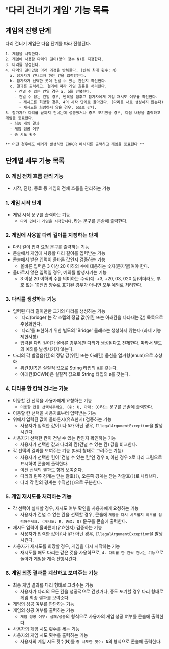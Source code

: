 # '다리 건너기 게임' 기능 목록
## 게임의 진행 단계
다리 건너기 게임은 다음 단계를 따라 진행된다.
```
1. 게임을 시작한다.
2. 게임에 사용할 다리의 길이(양의 정수 N)를 지정한다.
3. 다리를 생성한다.
4. 다리의 길이만큼 아래 과정을 반복한다. (반복 최대 횟수: N)
  a. 참가자가 건너고자 하는 칸을 입력받는다.
  b. 참가자가 선택한 곳이 건널 수 있는 칸인지 확인한다.
  c. 결과를 출력하고, 결과에 따라 게임 흐름을 처리한다.
    - 건널 수 있는 칸일 경우 a, b를 반복한다.
    - 건널 수 없는 칸일 경우, 반복을 멈추고 참가자에게 게임 재시도 여부를 확인한다.
      - 재시도를 희망할 경우, 4의 시작 단계로 돌아간다. (다리를 새로 생성하지 않는다)
      - 재시도를 희망하지 않을 경우, 6으로 간다.
5. 참가자가 다리를 끝까지 건너는데 성공했거나 중도 포기했을 경우, 다음 내용을 출력하고 게임을 종료한다.
  - 최종 게임 결과
  - 게임 성공 여부
  - 총 시도 횟수
  
** 어떤 경우에도 예외가 발생하면 ERROR 메시지를 출력하고 게임을 종료한다 **
```
## 단계별 세부 기능 목록
### 0. 게임 전체 흐름 관리 기능
- 시작, 진행, 종료 등 게임의 전체 흐름을 관리하는 기능

### 1. 게임 시작 단계
- 게임 시작 문구를 출력하는 기능
    - `다리 건너기 게임을 시작합니다.`라는 문구를 콘솔에 출력한다.

### 2. 게임에 사용할 다리 길이를 지정하는 단계
- 다리 길이 입력 요청 문구를 출력하는 기능
- 콘솔에서 게임에 사용할 다리 길이를 입력받는 기능
- 콘솔에서 받은 입력이 올바른 값인지 검증하는 기능
    - 올바른 입력은 3 이상 20 이하의 수에 대응하는 숫자(문자열)여야 한다.
- 올바르지 않은 입력일 경우, 예외를 발생시키는 기능
    - 3 이상 20 이하의 수를 의미하는 수식(예: +3, +20, 03, 020 등)이더라도, 부호 없는 10진법 양수로 표기된 경우가 아니면 모두 예외로 처리한다.

### 3. 다리를 생성하는 기능
- 입력된 다리 길이만한 크기의 다리를 생성하는 기능
    - '다리(bridge)'는 각 스텝의 정답 값(위칸 또는 아래칸을 나타내는 값) 목록으로 추상화한다.
    - '다리'를 표현하기 위한 별도의 'Bridge' 클래스는 생성하지 않는다 (과제 기능 제한사항)
    - 입력된 다리 길이가 올바른 경우에만 다리가 생성된다고 전제한다. 따라서 별도의 예외를 발생시키지 않는다.
- 다리의 각 발걸음(칸)의 정답 값(위칸 또는 아래칸) 옵션을 열거형(enum)으로 추상화
    - 위칸(UP)은 실질적 값으로 String 타입의 `U`를 갖는다.
    - 아래칸(DOWN)은 실질적 값으로 String 타입의 `D`를 갖는다.

### 4. 다리를 한 칸씩 건너는 기능
- 이동할 칸 선택을 사용자에게 요청하는 기능
  - `이동할 칸을 선택해주세요. (위: U, 아래: D)`라는 문구를 콘솔에 출력한다.
- 이동할 칸 선택을 사용자로부터 입력받는 기능
- 위에서 입력된 값이 올바른지(유효한지) 검증하는 기능
  - 사용자가 입력한 값이 `U`나 `D`가 아닌 경우, `IllegalArgumentException`을 발생시킨다.
- 사용자가 선택한 칸이 건널 수 있는 칸인지 확인하는 기능
  - 사용자가 선택한 값과 다리의 칸(건널 수 있는 칸) 값을 비교한다.
- 각 선택의 결과를 보여주는 기능 (다리 형태로 그려주는 기능)
  - 사용자가 선택한 칸이 '건널 수 있는 칸'인 경우 `O`, 아닌 경우 `X`로 다리 그림으로 표시하여 콘솔에 출력한다.
  - 이전 선택의 결과도 함께 보여준다.
  - 다리의 왼쪽 경계는 닫는 괄호(`[`), 오른쪽 경계는 닫는 각괄호(`]`)로 나타낸다.
  - 다리 각 칸의 경계는 수직선(`|`)으로 구분한다.

### 5. 게임 재시도를 처리하는 기능 
- 각 선택이 실패할 경우, 재시도 여부 확인을 사용자에게 요청하는 기능
  - 사용자가 건널 수 없는 칸을 선택할 경우, 콘솔에 `게임을 다시 시도할지 여부를 입력해주세요. (재시도: R, 종료: Q)` 문구를 콘솔에 출력한다.
- 재시도 입력이 올바른지(유효한지) 검증하는 기능
  - 사용자가 입력한 값이 `R`나 `Q`가 아닌 경우, `IllegalArgumentException`을 발생시킨다.
- 사용자가 재시도를 희망할 경우, 게임을 다시 시작하는 기능
  - 재시도를 해도 다리는 같은 것을 사용하므로, `4. 다리를 한 칸씩 건너는 기능`으로 돌아가 게임을 계속 진행시킨다.

### 6. 게임 최종 결과를 계산하고 보여주는 기능
- 최종 게임 결과를 다리 형태로 그려주는 기능
  - 사용자가 다리의 모든 칸을 성공적으로 건넜거나, 중도 포기할 경우 다리 형태로 게임 최종 결과를 보여준다.
- 게임의 성공 여부를 판단하는 기능
- 게임의 성공 여부를 출력하는 기능
  - `게임 성공 여부: 실패/성공`의 형식으로 사용자의 게임 성공 여부를 콘솔에 출력한다.
- 사용자의 게임 시도 횟수를 세는 기능
- 사용자의 게임 시도 횟수를 출력하는 기능
  - 사용자의 게임 시도 횟수(N)를 `총 시도한 횟수: N`의 형식으로 콘솔에 출력한다.